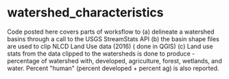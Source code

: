 # watershed_characteristics
Code posted here covers parts of worksflow to (a) delineate a watershed basins through a call to the  USGS StreamStats API (b) the basin shape files are used to clip NLCD Land Use data (2016) ( done in QGIS) (c) Land use stats from the data clipped to the watersheds is done to produce -percentage of watershed with, developed, agriculture, forest, wetlands, and water. Percent "human" (percent developed + percent ag) is also reported. 
